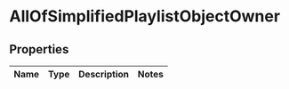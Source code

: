 # AllOfSimplifiedPlaylistObjectOwner

## Properties
Name | Type | Description | Notes
------------ | ------------- | ------------- | -------------
